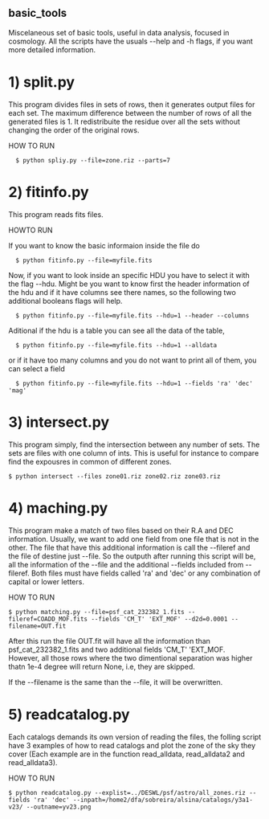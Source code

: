 ## basic_tools
Miscelaneous set of basic tools, useful in data analysis, focused in cosmology. 
All the scripts have the usuals --help and -h flags, if you want more detailed information.
  
  # 1) split.py 
    
  This program divides files in sets of rows, then it generates output files for each set. The maximum difference between the number of rows of all the generated files is 1. It redistribuite the residue over all the sets without changing the order of the original rows.
  
   HOW TO RUN
    
      $ python spliy.py --file=zone.riz --parts=7
  
  
 # 2) fitinfo.py
  
  This program reads fits files. 
  
   HOWTO RUN 
  
   If you want to know the basic informaion inside the file do
    
      $ python fitinfo.py --file=myfile.fits

   Now, if you want to look inside an specific HDU you have to select it with the flag --hdu. Might be you want to know first the header information of the hdu and if it have columns see there names, so the following two additional booleans flags will help.

      $ python fitinfo.py --file=myfile.fits --hdu=1 --header --columns

   Aditional if the hdu is a table you can see all the data of the table,

      $ python fitinfo.py --file=myfile.fits --hdu=1 --alldata 

   or if it have too many columns and you do not want to print all of them, you can select a field
  
      $ python fitinfo.py --file=myfile.fits --hdu=1 --fields 'ra' 'dec' 'mag'
   

# 3) intersect.py

  This program simply, find the intersection between any number of sets. The sets are files with one column of ints. This is useful for instance to compare find the expousres in common of different zones.
  
    $ python intersect --files zone01.riz zone02.riz zone03.riz
  
# 4) maching.py
  
  This program make a match of two files based on their R.A and DEC information. Usually, we want to add one field from one file that is not in the other. The file that have this additional information is call the --fileref and the file of destine just --file. So the outputh after running this script will be, all the information of the --file and the additional --fields included from --fileref. Both files must have fields called 'ra' and 'dec' or any combination of capital or lower letters. 
  
  HOW TO RUN
    
    $ python matching.py --file=psf_cat_232382_1.fits --fileref=COADD_MOF.fits --fields 'CM_T' 'EXT_MOF' --d2d=0.0001 --filename=OUT.fit
  
  After this run the file OUT.fit will have all the information than psf_cat_232382_1.fits and two additional fields 'CM_T' 'EXT_MOF.   
 However, all those rows where the two dimentional separation was higher thatn 1e-4 degree will return None, i.e, they are skipped.
 
  If the --filename is the same than the --file, it will be overwritten.
  
# 5) readcatalog.py
  Each catalogs demands its own version of reading the files, the folling script have 3 examples of how to read catalogs and plot the zone of the sky they cover (Each example are in the function read_alldata, read_alldata2 and read_alldata3).
  
  HOW TO RUN
     
    $ python readcatalog.py --explist=../DESWL/psf/astro/all_zones.riz --fields 'ra' 'dec' --inpath=/home2/dfa/sobreira/alsina/catalogs/y3a1-v23/ --outname=yv23.png

  
  
    
    
